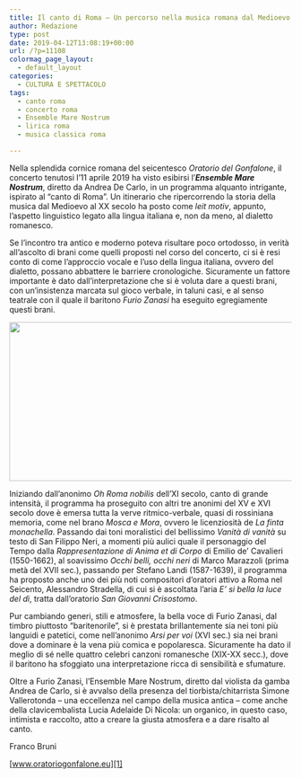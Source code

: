 ```yaml
---
title: Il canto di Roma – Un percorso nella musica romana dal Medioevo ai nostri giorni
author: Redazione
type: post
date: 2019-04-12T13:08:19+00:00
url: /?p=11108
colormag_page_layout:
  - default_layout
categories:
  - CULTURA E SPETTACOLO
tags:
  - canto roma
  - concerto roma
  - Ensemble Mare Nostrum
  - lirica roma
  - musica classica roma

---
```

Nella splendida cornice romana del seicentesco _Oratorio del Gonfalone_, il concerto tenutosi l&#8217;11 aprile 2019 ha visto esibirsi l&#8217;_**Ensemble Mare Nostrum**_, diretto da Andrea De Carlo, in un programma alquanto intrigante, ispirato al &#8220;canto di Roma&#8221;. Un itinerario che ripercorrendo la storia della musica dal Medioevo al XX secolo ha posto come _leit motiv_, appunto, l&#8217;aspetto linguistico legato alla lingua italiana e, non da meno, al dialetto romanesco.

Se l&#8217;incontro tra antico e moderno poteva risultare poco ortodosso, in verità all&#8217;ascolto di brani come quelli proposti nel corso del concerto, ci si è resi conto di come l&#8217;approccio vocale e l&#8217;uso della lingua italiana, ovvero del dialetto, possano abbattere le barriere cronologiche. Sicuramente un fattore importante è dato dall&#8217;interpretazione che si è voluta dare a questi brani, con un&#8217;insistenza marcata sul gioco verbale, in taluni casi, e al senso teatrale con il quale il baritono _Furio Zanasi_ ha eseguito egregiamente questi brani.

<img decoding="async" loading="lazy" class="alignleft wp-image-11109 " src="https://progressonline.it/wp-content/uploads/2019/04/Foto-concerto-1024x498.jpg" alt="" width="582" height="283" /> 

Iniziando dall&#8217;anonimo _Oh Roma nobilis_ dell&#8217;XI secolo, canto di grande intensità, il programma ha proseguito con altri tre anonimi del XV e XVI secolo dove è emersa tutta la verve ritmico-verbale, quasi di rossiniana memoria, come nel brano _Mosca e Mora_, ovvero le licenziosità de _La finta monachella_. Passando dai toni moralistici del bellissimo _Vanità di vanità_ su testo di San Filippo Neri, a momenti più aulici quale il personaggio del Tempo dalla _Rappresentazione di Anima et di Corpo_ di Emilio de&#8217; Cavalieri (1550-1662), al soavissimo _Occhi belli, occhi neri_ di Marco Marazzoli (prima metà del XVII sec.), passando per Stefano Landi (1587-1639), il programma ha proposto anche uno dei più noti compositori d&#8217;oratori attivo a Roma nel Seicento, Alessandro Stradella, di cui si è ascoltata l&#8217;aria _E&#8217; si bella la luce del dì_, tratta dall&#8217;oratorio _San Giovanni Crisostomo_.

Pur cambiando generi, stili e atmosfere, la bella voce di Furio Zanasi, dal timbro piuttosto &#8220;baritenorile&#8221;, si è prestata brillantemente sia nei toni più languidi e patetici, come nell&#8217;anonimo _Arsi per voi_ (XVI sec.) sia nei brani dove a dominare è la vena più comica e popolaresca. Sicuramente ha dato il meglio di sé nelle quattro celebri canzoni romanesche (XIX-XX secc.), dove il baritono ha sfoggiato una interpretazione ricca di sensibilità e sfumature.

Oltre a Furio Zanasi, l&#8217;Ensemble Mare Nostrum, diretto dal violista da gamba Andrea de Carlo, si è avvalso della presenza del tiorbista/chitarrista Simone Vallerotonda – una eccellenza nel campo della musica antica – come anche della clavicembalista Lucia Adelaide Di Nicola: un organico, in questo caso, intimista e raccolto, atto a creare la giusta atmosfera e a dare risalto al canto.

Franco Bruni

[www.oratoriogonfalone.eu][1]

 [1]: https://www.oratoriogonfalone.eu